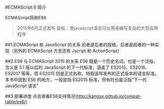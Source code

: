 #ECMAScript 6 简介

ECMAScript简称ES6
>2015年6月正式发布
>目标：使javascript语言可以用来编写复杂的大型应用程序

##1.ECMAScript 和 JavaScript 的关系
前者是后者的规格，后者是前者的一种实现（另外的 ECMAScript 方言还有 Jscript 和 ActionScript）

##2.ES6 与 ECMAScript 2015 的关系
ES6 既是一个历史名词，也是一个泛指，含义是 5.1 版以后的 JavaScript 的下一代标准，涵盖了 ES2015、ES2016、ES2017 等等，而 ES2015 则是正式名称，特指该年发布的正式版本的语言标准。本书中提到 ES6 的地方，一般是指 ES2015 标准，但有时也是泛指“下一代 JavaScript 语言”

##3.部署进度
点击查看ES6支持情况(http://kangax.github.io/compat-table/es6/)
